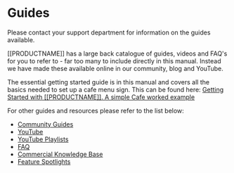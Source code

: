 <!--toc=tour-->
# Guides
<white>

Please contact your support department for information on the guides available.

</white>

<nonwhite>

[[PRODUCTNAME]] has a large back catalogue of guides, videos and FAQ's for you to refer to - far too many to include directly in this manual. Instead we have made these available online in our community, blog and YouTube.

The essential getting started guide is in this manual and covers all the basics needed to set up a cafe menu sign. This can be found here: [Getting Started with [[PRODUCTNAME]]. A simple Cafe worked example](guide_getting_started_cafe_menu.html)



For other guides and resources please refer to the list below:

- [Community Guides](https://community.xibo.org.uk/c/guides)
- [YouTube](https://www.youtube.com/channel/UCyKmNZsDK02jopQcGmE27LQ/featured)
- [YouTube Playlists](https://www.youtube.com/channel/UCyKmNZsDK02jopQcGmE27LQ/playlists)
- [FAQ](https://community.xibo.org.uk/c/faq)
- [Commercial Knowledge Base](https://community.xibo.org.uk/c/kb)
- [Feature Spotlights](https://blog.xibo.org.uk/tag/spotlight/)



</nonwhite>